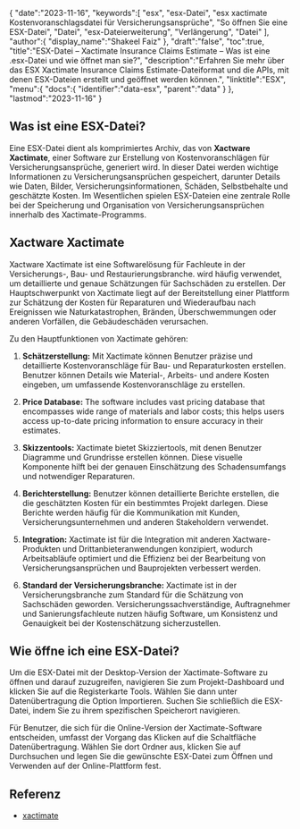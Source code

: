 {
   "date":"2023-11-16",
   "keywords":[
"esx",
"esx-Datei",
"esx xactimate Kostenvoranschlagsdatei für Versicherungsansprüche",
"So öffnen Sie eine ESX-Datei",
"Datei",
"esx-Dateierweiterung",
"Verlängerung",
"Datei"
],
   "author":{
      "display_name":"Shakeel Faiz"
},
   "draft":"false",
   "toc":true,
   "title":"ESX-Datei – Xactimate Insurance Claims Estimate – Was ist eine .esx-Datei und wie öffnet man sie?",
   "description":"Erfahren Sie mehr über das ESX Xactimate Insurance Claims Estimate-Dateiformat und die APIs, mit denen ESX-Dateien erstellt und geöffnet werden können.",
   "linktitle":"ESX",
   "menu":{
      "docs":{
         "identifier":"data-esx",
         "parent":"data"
}
},
   "lastmod":"2023-11-16"
}

## Was ist eine ESX-Datei?

Eine ESX-Datei dient als komprimiertes Archiv, das von **Xactware Xactimate**, einer Software zur Erstellung von Kostenvoranschlägen für Versicherungsansprüche, generiert wird. In dieser Datei werden wichtige Informationen zu Versicherungsansprüchen gespeichert, darunter Details wie Daten, Bilder, Versicherungsinformationen, Schäden, Selbstbehalte und geschätzte Kosten. Im Wesentlichen spielen ESX-Dateien eine zentrale Rolle bei der Speicherung und Organisation von Versicherungsansprüchen innerhalb des Xactimate-Programms.

## Xactware Xactimate

Xactware Xactimate ist eine Softwarelösung für Fachleute in der Versicherungs-, Bau- und Restaurierungsbranche. wird häufig verwendet, um detaillierte und genaue Schätzungen für Sachschäden zu erstellen. Der Hauptschwerpunkt von Xactimate liegt auf der Bereitstellung einer Plattform zur Schätzung der Kosten für Reparaturen und Wiederaufbau nach Ereignissen wie Naturkatastrophen, Bränden, Überschwemmungen oder anderen Vorfällen, die Gebäudeschäden verursachen.

Zu den Hauptfunktionen von Xactimate gehören:

1.  **Schätzerstellung:** Mit Xactimate können Benutzer präzise und detaillierte Kostenvoranschläge für Bau- und Reparaturkosten erstellen. Benutzer können Details wie Material-, Arbeits- und andere Kosten eingeben, um umfassende Kostenvoranschläge zu erstellen.
    
2.  **Price Database:** The software includes vast pricing database that encompasses wide range of materials and labor costs; this helps users access up-to-date pricing information to ensure accuracy in their estimates.
    
3.  **Skizzentools:** Xactimate bietet Skizziertools, mit denen Benutzer Diagramme und Grundrisse erstellen können. Diese visuelle Komponente hilft bei der genauen Einschätzung des Schadensumfangs und notwendiger Reparaturen.
    
4.  **Berichterstellung:** Benutzer können detaillierte Berichte erstellen, die die geschätzten Kosten für ein bestimmtes Projekt darlegen. Diese Berichte werden häufig für die Kommunikation mit Kunden, Versicherungsunternehmen und anderen Stakeholdern verwendet.
    
5.  **Integration:** Xactimate ist für die Integration mit anderen Xactware-Produkten und Drittanbieteranwendungen konzipiert, wodurch Arbeitsabläufe optimiert und die Effizienz bei der Bearbeitung von Versicherungsansprüchen und Bauprojekten verbessert werden.
    
6.  **Standard der Versicherungsbranche:** Xactimate ist in der Versicherungsbranche zum Standard für die Schätzung von Sachschäden geworden. Versicherungssachverständige, Auftragnehmer und Sanierungsfachleute nutzen häufig Software, um Konsistenz und Genauigkeit bei der Kostenschätzung sicherzustellen.

## Wie öffne ich eine ESX-Datei?

Um die ESX-Datei mit der Desktop-Version der Xactimate-Software zu öffnen und darauf zuzugreifen, navigieren Sie zum Projekt-Dashboard und klicken Sie auf die Registerkarte Tools. Wählen Sie dann unter Datenübertragung die Option Importieren. Suchen Sie schließlich die ESX-Datei, indem Sie zu ihrem spezifischen Speicherort navigieren.

Für Benutzer, die sich für die Online-Version der Xactimate-Software entscheiden, umfasst der Vorgang das Klicken auf die Schaltfläche Datenübertragung. Wählen Sie dort Ordner aus, klicken Sie auf Durchsuchen und legen Sie die gewünschte ESX-Datei zum Öffnen und Verwenden auf der Online-Plattform fest.

## Referenz
* [xactimate](https://www.verisk.com/insurance/products/xactimate/)


